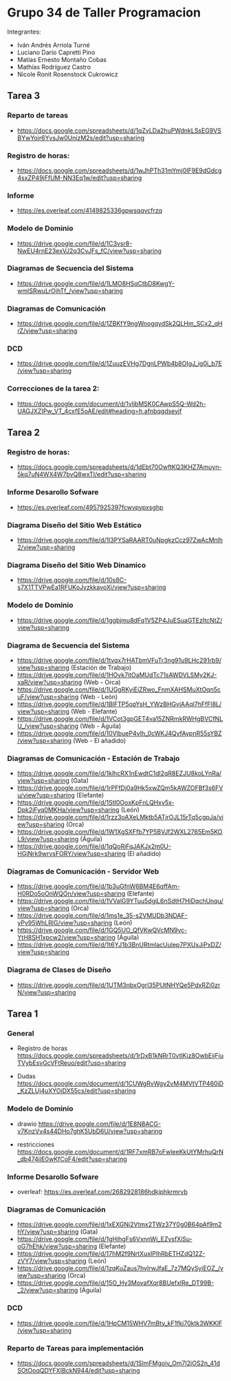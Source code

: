 # Grupo 34 de Taller Programacion
Integrantes:
- Iván Andrés Arriola Turné
- Luciano Dario Capretti Pino
- Matías Ernesto Montaño Cobas
- Mathías Rodríguez Castro
- Nicole Ronit Rosenstock Cukrowicz
## Tarea 3

### Reparto de tareas
- https://docs.google.com/spreadsheets/d/1qZyLDa2huPWdnkLSsEG9VSBYwYoir6YvsJw0UnizM2s/edit?usp=sharing

### Registro de horas:
- https://docs.google.com/spreadsheets/d/1wJhPTh31mYmj0IF9E9dGdcg4sxZP49jFfUM-NN3Eq1w/edit?usp=sharing

### Informe
- https://es.overleaf.com/4149825336gpwsqqvcfrzq

### Modelo de Dominio

- https://drive.google.com/file/d/1C3vsr8-NwEU4rnE23exVJ2q3CvJFs_fC/view?usp=sharing

### Diagramas de Secuencia del Sistema
- https://drive.google.com/file/d/1LMO8HSqCtbD8KwgY-wmlSRwuLrOjhTf_/view?usp=sharing

### Diagramas de Comunicación
- https://drive.google.com/file/d/1ZBKfY9ngWnogqydSk2QLHm_SCx2_qHrZ/view?usp=sharing

### DCD
- https://drive.google.com/file/d/1ZuuzEVHg7DgnLPWb4b8OIgJ_ig0i_b7E/view?usp=sharing

### Correcciones de la tarea 2:
- https://docs.google.com/document/d/1vljbMSK0CAwpS5Q-Wd2h-UAGJXZIPw_VT_4cxfE5oAE/edit#heading=h.afnbqgdseyjf


## Tarea 2

### Registro de horas:
- https://docs.google.com/spreadsheets/d/1dEbt70OwftKQ3KHZ7Amuyn-5kq7uN4WX4W7bvQ8wxTI/edit?usp=sharing

### Informe Desarollo Sofware
- https://es.overleaf.com/4957925397fcwvpypxsghp

### Diagrama Diseño del Sitio Web Estático
- https://drive.google.com/file/d/1l3PYSaRAART0uNpgkzCcz97ZwAcMnlh2/view?usp=sharing

### Diagrama Diseño del Sitio Web Dinamico
- https://drive.google.com/file/d/10s8C-s7X1TTVPwEa1RFUKoJvzkkavoXi/view?usp=sharing

### Modelo de Dominio

- https://drive.google.com/file/d/1ggbjmu8dFq1V5ZP4JuESuaGTEzItcNtZ/view?usp=sharing

### Diagrama de Secuencia del Sistema
- https://drive.google.com/file/d/1tvqx7rHATbmVFuTr3ng91u9LHc291rb9/view?usp=sharing (Estación de Trabajo)
- https://drive.google.com/file/d/1HOvk7itOaMUdTc71sAWDVLSMy2KJ-xaR/view?usp=sharing (Web - Orca)
- https://drive.google.com/file/d/1UGgRKyiEiZRwo_FnmXAHSMuXtOqn5cuF/view?usp=sharing (Web - León)
- https://drive.google.com/file/d/1BlFTP5opYsH_YWzBHGvjAAql7hFfFl8L/view?usp=sharing (Web - Elefante) 
- https://drive.google.com/file/d/1VCot3gpGET4va15ZNRmkRWHgBVCfNLU_/view?usp=sharing (Web - Águila)
- https://drive.google.com/file/d/10VlbueP4vIh_0cWKJ4QyfAypnR55sYBZ/view?usp=sharing (Web - El añadido)

### Diagramas de Comunicación - Estación de Trabajo
- https://drive.google.com/file/d/1klhcRX1nEwdtC1dl2qR8EZJU8koLYnRa/view?usp=sharing (Gata)
- https://drive.google.com/file/d/1rPFfDj0a9Hk5xwZQm5kAWZOFBf3s6FVu/view?usp=sharing (Elefante)
- https://drive.google.com/file/d/1StI0OoxKpFnLQHxy5x-Dpk2jFyq0MKHa/view?usp=sharing (León)
- https://drive.google.com/file/d/1rzz3oAXeLMktb5ATjrOJL15rTq5cgpJa/view?usp=sharing (Orca)
- https://drive.google.com/file/d/1W1XgSXFfb7YP5BVJf2WXL2765Em5KOL9/view?usp=sharing (Águila)
- https://drive.google.com/file/d/1qQoRiFqJAKJx2m0U-HGjNrk9wrvsFORY/view?usp=sharing (El añadido)

### Diagramas de Comunicación - Servidor Web
- https://drive.google.com/file/d/1b3uGfnW6BM4E6qffAm-H0RDo5oOnWQOn/view?usp=sharing (Elefante)
- https://drive.google.com/file/d/1VValG9YTuu5dgiL6nSdtH7HiDqchUnqu/view?usp=sharing (Orca)
- https://drive.google.com/file/d/1ms1e_35-s2VMUDb3NDAF-yPy95WhLRlG/view?usp=sharing (León)
- https://drive.google.com/file/d/1GQ5UO_QfVKwQVcMN9vc-YtH8SH1xpcw2/view?usp=sharing (Águila)
- https://drive.google.com/file/d/1t6YJ1b3BnURtmlacUulep7PXUxJiPxDZ/view?usp=sharing

### Diagrama de Clases de Diseño
- https://drive.google.com/file/d/1UTM3nbxOgrl35PUtNHYQe5PdxRZi0zrN/view?usp=sharing

## Tarea 1

### General

- Registro de horas
https://docs.google.com/spreadsheets/d/1rDxB1kNRrT0vtlKjz8OwbEijFjuTVybEsvGcVFtReuo/edit?usp=sharing

- Dudas
https://docs.google.com/document/d/1CUWgRvWgy2vM4MVtVTP460iD_KzZLUj4uXYOiDX55cs/edit?usp=sharing

### Modelo de Dominio
- drawio
https://drive.google.com/file/d/1E8N8ACG-v7KnzVv4s44DHo7ghK5UbD6U/view?usp=sharing

- restricciones
https://docs.google.com/document/d/1RF7xmRB7oFwleeKkUtYMrhuQrN_db474iIE0wKfCoF4/edit?usp=sharing

### Informe Desarollo Sofware

- overleaf: https://es.overleaf.com/2682928186hdkjphkrmrvb

### Diagramas de Comunicación
- https://drive.google.com/file/d/1xEXGNj2Vtmx2TWz37Y0g0B64pAf9m2hY/view?usp=sharing (Gata)
- https://drive.google.com/file/d/1gHihgFs6VxnnWj_EZvsfXiSu-oG7hEhk/view?usp=sharing (Elefante)
- https://drive.google.com/file/d/17hM2f9NrtXuxIPlhRbETHZdQ12Z-zVY7/view?usp=sharing (León)
- https://drive.google.com/file/d/1zqKuZaus7hylrwJfaE_7z7MQySyiEOZ_/view?usp=sharing (Orca)
- https://drive.google.com/file/d/15O_Hy3MovafXqr8BUefxlRe_DT99B-_2/view?usp=sharing (Águila)


### DCD
- https://drive.google.com/file/d/1HpCM15WHV7mBty_kF1fkj70ktk3WKKlF/view?usp=sharing

### Reparto de Tareas para implementación
- https://docs.google.com/spreadsheets/d/1SlmFMgoiv_Om7I2jOS2n_41dSOtOoqQDYFXIBckN944/edit?usp=sharing


